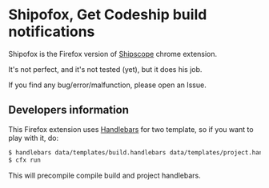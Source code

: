 # Shipofox, Get Codeship build notifications

Shipofox is the Firefox version of [Shipscope](https://chrome.google.com/webstore/detail/shipscope/jdedmgopefelimgjceagffkeeiknclhh) chrome extension.

It's not perfect, and it's not tested (yet), but it does his job.

If you find any bug/error/malfunction, please open an Issue.

## Developers information

This Firefox extension uses [Handlebars](http://handlebarsjs.com/) for two template, so if you want to play with it, do:

```bash
$ handlebars data/templates/build.handlebars data/templates/project.handlebars -f data/templates.js
$ cfx run
```

This will precompile compile build and project handlebars.
